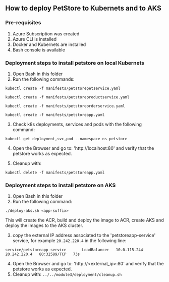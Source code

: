 ## How to deploy PetStore to Kubernets and to AKS

### Pre-requisites
1. Azure Subscription was created
2. Azure CLI is installed
3. Docker and Kubernets are installed
3. Bash console is available

### Deployment steps to install petstore on local Kubernets 
1. Open Bash in this folder
2. Run the following commands:
```
kubectl create -f manifests/petstorepetservice.yaml

kubectl create -f manifests/petstoreproductservice.yaml

kubectl create -f manifests/petstoreorderservice.yaml

kubectl create -f manifests/petstoreapp.yaml
```
3. Check k8s deployments, services and pods with the following command:
```
kubectl get deployment,svc,pod --namespace ns-petstore
```
4. Open the Browser and go to: 'http://localhost:80' and verify that the petstore works as expected.

5. Cleanup with:
```
kubectl delete -f manifests/petstoreapp.yaml
```

### Deployment steps to install petstore on AKS
1. Open Bash in this folder
2. Run the following command:
```
./deploy-aks.sh <app-suffix>
```

This will create the ACR, build and deploy the image to ACR, create AKS and deploy the images to the AKS cluster.

3. copy the external IP address associated to the 'petstoreapp-service' service, for example `20.242.220.4` in the following line:
```
service/petstoreapp-service       LoadBalancer   10.0.115.244   20.242.220.4   80:32589/TCP   73s

```
4. Open the Browser and go to: 'http://<external_ip>:80' and verify that the petstore works as expected.
5. Cleanup with:
`../../module3/deployment/cleanup.sh`

